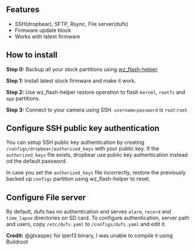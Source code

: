 ## Features

- SSH(dropbear), SFTP, Rsync, File server(dufs)
- Firmware update block
- Works with latest firmware

## How to install

**Step 0:** Backup all your stock partitions using [wz_flash-helper](https://github.com/archandanime/wz_flash-helper/)

**Step 1:** Install latest stock firmware and make it work.

**Step 2:** Use wz_flash-helper restore operation to flash `kernel`, `rootfs` and `app` partitions.

**Step 3:** Connect to your camera using SSH. `username`:`password` is `root`:`root`

## Configure SSH public key authentication

You can setup SSH public key authentication by creating `/configs/dropbear/authorized_keys` with your public key. If the `authorized_keys` file exists, dropbear use public key authentication instead od the default password.

In case you set the `authorized_keys` file incorrectly, restore the previously backed up `configs` partition using wz_flash-helper to reset.

## Configure File server

By default, dufs has no authentication and serves `alarm`, `record` and `time_lapse` directories on SD card. To configure authentication, server path and users, copy `/etc/dufs.yaml` to `/configs/dufs.yaml` and edit it.

**Credit:** @gtxaspec for iperf3 binary, I was unable to compile it using Buildroot
